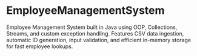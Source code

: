 # EmployeeManagementSystem
Employee Management System built in Java using OOP, Collections, Streams, and custom exception handling. Features CSV data ingestion, automatic ID generation, input validation, and efficient in-memory storage for fast employee lookups.
